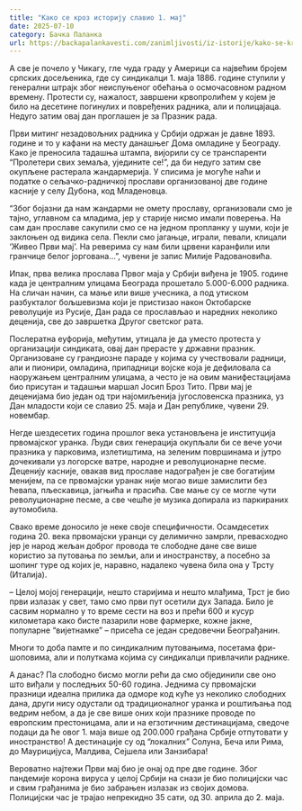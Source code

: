 ```yaml
---
title: "Како се кроз историју славио 1. мај"
date: 2025-07-10
category: Бачка Паланка
url: https://backapalankavesti.com/zanimljivosti/iz-istorije/kako-se-kroz-istoriju-slavio-1-maj/
---
```


А све је почело у Чикагу, гле чуда граду у Америци са највећим бројем српских досељеника, где су синдикалци 1. маја 1886. године ступили у генерални штрајк због неиспуњеног обећања о осмочасовном радном времену. Протести су, нажалост, завршени крвопролићем у којем је било на десетине погинулих и повређених радника, али и полицајаца. Недуго затим овај дан проглашен је за Празник рада.

Први митинг незадовољних радника у Србији одржан је давне 1893. године и то у кафани на месту данашњег Дома омладине у Београду. Како је преносила тадашња штампа, вијорили су се транспаренти “Пролетери свих земаља, уједините се!”, да би недуго затим све окупљене растерала жандармерија. У списима је могуће наћи и податке о сељачко-радничкој прослави организованој две године касније у селу Дубона, код Младеновца.

“Због бојазни да нам жандарми не омету прославу, организовали смо је тајно, углавном са младима, јер у старије нисмо имали поверења. На сам дан прославе сакупили смо се на једном пропланку у шуми, који је заклоњен од видика села. Пекли смо јагањце, играли, певали, клицали ‘Живео Први мај’. На реверима су нам били црвени каранфили или гранчице белог јоргована…”, чувени је запис Милије Радовановића.

Ипак, прва велика прослава Првог маја у Србији виђена је 1905. године када је централним улицама Београда прошетало 5.000-6.000 радника. На сличан начин, са мање или више учесника, а под утиском разбукталог бољшевизма који је пристизао након Октобарске револуције из Русије, Дан рада се прослављао и наредних неколико деценија, све до завршетка Другог светског рата.

Послератна еуфорија, међутим, утицала је да уместо протеста у организацији синдиката, овај дан прерасте у државни празник. Организоване су грандиозне параде у којима су учествовали радници, али и пионири, омладина, припадници војске која је дефиловала са наоружањем централним улицама, а често је на овим манифестацијама био присутан и тадашњи маршал Јосип Броз Тито. Први мај је деценијама био један од три најомиљенија југословенска празника, уз Дан младости који се славио 25. маја и Дан републике, чувени 29. новембар.

Негде шездесетих година прошлог века установљена је институција првомајског уранка. Људи свих генерација окупљали би се вече уочи празника у парковима, излетиштима, на зеленим површинама и јутро дочекивали уз логорске ватре, народне и револуционарне песме. Деценију касније, овакав вид прославе надограђен је све богатијим менијем, па се првомајски уранак није могао више замислити без ћевапа, пљескавица, јагњића и прасића. Све мање су се могле чути револуционарне песме, а све чешће је музика допирала из паркираних аутомобила.

Свако време доносило је неке своје специфичности. Осамдесетих година 20. века првомајски уранци су делимично замрли, превасходно јер је народ жељан доброг провода те слободне дане све више користио за путовања по земљи, али и иностранству, а посебно за шопинг туре од којих је, наравно, надалеко чувена била она у Трсту (Италија).

– Целој мојој генерацији, нешто старијима и нешто млађима, Трст је био први излазак у свет, тамо смо први пут осетили дух Запада. Било је сасвим нормално у то време сести на воз и прећи 600 и кусур километара како бисте пазарили нове фармерке, кожне јакне, популарне “вијетнамке” – присећа се један средовечни Београђанин.

Многи то доба памте и по синдикалним путовањима, посетама фри-шоповима, али и полуткама којима су синдикалци привлачили раднике.

А данас? Па слободно бисмо могли рећи да смо објединили све оно што виђали у последњих 50-60 година. Једнима су првомајски празници идеална прилика да одморе код куће уз неколико слободних дана, други нису одустали од традиционалног уранка и роштиљања под ведрим небом, а да је све више оних који празнике проводе по европским престоницама, али и на егзотичним дестинацијама, сведоче подаци да ће овог 1. маја више од 200.000 грађана Србије отпутовати у иностранство! А дестинације су од “локалних” Солуна, Беча или Рима, до Маурицијуса, Малдива, Сејшела или Занзибара!

Вероватно најтежи Први мај био је онај од пре две године. Због пандемије корона вируса у целој Србији на снази је био полицијски час и свим грађанима је био забрањен излазак из својих домова. Полицијски час је трајао непрекидно 35 сати, од 30. априла до 2. маја.
